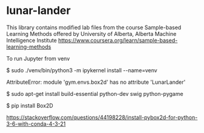 # lunar-lander

This library contains modified lab files from the course Sample-based Learning Methods offered by
University of Alberta, Alberta Machine Intelligence Institute
https://www.coursera.org/learn/sample-based-learning-methods



To run Jupyter from venv

$ sudo ./venv/bin/python3 -m ipykernel install --name=venv


AttributeError: module 'gym.envs.box2d' has no attribute 'LunarLander'

$ sudo apt-get install build-essential python-dev swig python-pygame

$ pip install Box2D

https://stackoverflow.com/questions/44198228/install-pybox2d-for-python-3-6-with-conda-4-3-21

